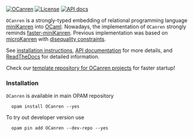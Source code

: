 [![OCanren][1]][2]
[![License](https://img.shields.io/badge/license-LGPL-blue)](https://github.com/JetBrains-Research/spla/blob/master/LICENSE.md)
[![API docs](https://img.shields.io/badge/API-documentation-yellowgreen)](https://PLTools.github.io/OCanren/api/)


[1]:  https://github.com/PLTools/OCanren/actions/workflows/master.yml/badge.svg
[2]:  https://github.com/PLTools/OCanren/actions

`OCanren` is a strongly-typed embedding of relational programming language [miniKanren](http://minikanren.org)
into [OCaml](http://ocaml.org). Nowadays, the implementation of `OCanren` strongly reminds [faster-miniKanren](https://github.com/michaelballantyne/faster-miniKanren).
Previous implementation was based on [microKanren](http://webyrd.net/scheme-2013/papers/HemannMuKanren2013.pdf)
with [disequality constraints](http://scheme2011.ucombinator.org/papers/Alvis2011.pdf).

See [installation instructions](#installation-via-opam), [API documentation](https://PLTools.github.io/OCanren/api/) for more details, and [ReadTheDocs](https://ocanren.rtfd.io/) for detailed information.

Check our [template repository for OCanren projects](https://github.com/Kakadu/OCanren-basic-template) for faster startup!

### Installation

`OCanren` is available in main OPAM repository

      opam install OCanren --yes

To try out developer version use

      opam pin add OCanren --dev-repo --yes
